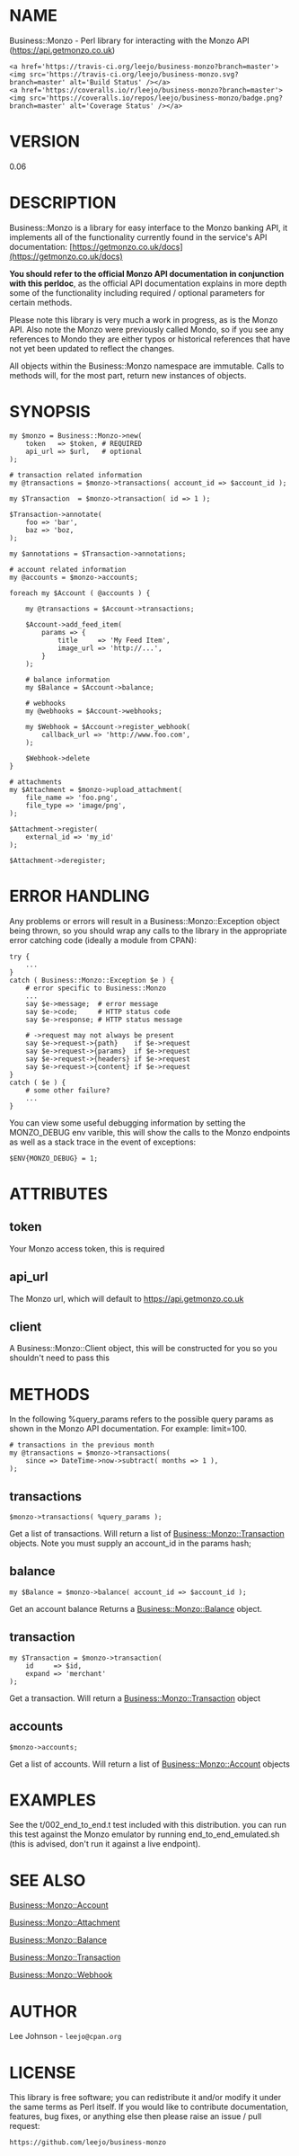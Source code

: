 # NAME

Business::Monzo - Perl library for interacting with the Monzo API
(https://api.getmonzo.co.uk)

<div>

    <a href='https://travis-ci.org/leejo/business-monzo?branch=master'><img src='https://travis-ci.org/leejo/business-monzo.svg?branch=master' alt='Build Status' /></a>
    <a href='https://coveralls.io/r/leejo/business-monzo?branch=master'><img src='https://coveralls.io/repos/leejo/business-monzo/badge.png?branch=master' alt='Coverage Status' /></a>
</div>

# VERSION

0.06

# DESCRIPTION

Business::Monzo is a library for easy interface to the Monzo banking API,
it implements all of the functionality currently found in the service's API
documentation: [https://getmonzo.co.uk/docs](https://getmonzo.co.uk/docs)

**You should refer to the official Monzo API documentation in conjunction**
**with this perldoc**, as the official API documentation explains in more depth
some of the functionality including required / optional parameters for certain
methods.

Please note this library is very much a work in progress, as is the Monzo API.
Also note the Monzo were previously called Mondo, so if you see any references
to Mondo they are either typos or historical references that have not yet been
updated to reflect the changes.

All objects within the Business::Monzo namespace are immutable. Calls to methods
will, for the most part, return new instances of objects.

# SYNOPSIS

    my $monzo = Business::Monzo->new(
        token   => $token, # REQUIRED
        api_url => $url,   # optional
    );

    # transaction related information
    my @transactions = $monzo->transactions( account_id => $account_id );

    my $Transaction  = $monzo->transaction( id => 1 );

    $Transaction->annotate(
        foo => 'bar',
        baz => 'boz,
    );

    my $annotations = $Transaction->annotations;

    # account related information
    my @accounts = $monzo->accounts;

    foreach my $Account ( @accounts ) {

        my @transactions = $Account->transactions;

        $Account->add_feed_item(
            params => {
                title     => 'My Feed Item',
                image_url => 'http://...',
            }
        );

        # balance information
        my $Balance = $Account->balance;

        # webhooks
        my @webhooks = $Account->webhooks;

        my $Webhook = $Account->register_webhook(
            callback_url => 'http://www.foo.com',
        );

        $Webhook->delete
    }

    # attachments
    my $Attachment = $monzo->upload_attachment(
        file_name => 'foo.png',
        file_type => 'image/png',
    );

    $Attachment->register(
        external_id => 'my_id'
    );

    $Attachment->deregister;

# ERROR HANDLING

Any problems or errors will result in a Business::Monzo::Exception
object being thrown, so you should wrap any calls to the library in the
appropriate error catching code (ideally a module from CPAN):

    try {
        ...
    }
    catch ( Business::Monzo::Exception $e ) {
        # error specific to Business::Monzo
        ...
        say $e->message;  # error message
        say $e->code;     # HTTP status code
        say $e->response; # HTTP status message

        # ->request may not always be present
        say $e->request->{path}    if $e->request
        say $e->request->{params}  if $e->request
        say $e->request->{headers} if $e->request
        say $e->request->{content} if $e->request
    }
    catch ( $e ) {
        # some other failure?
        ...
    }

You can view some useful debugging information by setting the MONZO\_DEBUG
env varible, this will show the calls to the Monzo endpoints as well as a
stack trace in the event of exceptions:

    $ENV{MONZO_DEBUG} = 1;

# ATTRIBUTES

## token

Your Monzo access token, this is required

## api\_url

The Monzo url, which will default to https://api.getmonzo.co.uk

## client

A Business::Monzo::Client object, this will be constructed for you so
you shouldn't need to pass this

# METHODS

In the following %query\_params refers to the possible query params as shown in
the Monzo API documentation. For example: limit=100.

    # transactions in the previous month
    my @transactions = $monzo->transactions(
        since => DateTime->now->subtract( months => 1 ),
    );

## transactions

    $monzo->transactions( %query_params );

Get a list of transactions. Will return a list of [Business::Monzo::Transaction](https://metacpan.org/pod/Business::Monzo::Transaction)
objects. Note you must supply an account\_id in the params hash;

## balance

    my $Balance = $monzo->balance( account_id => $account_id );

Get an account balance Returns a [Business::Monzo::Balance](https://metacpan.org/pod/Business::Monzo::Balance) object.

## transaction

    my $Transaction = $monzo->transaction(
        id     => $id,
        expand => 'merchant'
    );

Get a transaction. Will return a [Business::Monzo::Transaction](https://metacpan.org/pod/Business::Monzo::Transaction) object

## accounts

    $monzo->accounts;

Get a list of accounts. Will return a list of [Business::Monzo::Account](https://metacpan.org/pod/Business::Monzo::Account)
objects

# EXAMPLES

See the t/002\_end\_to\_end.t test included with this distribution. you can run
this test against the Monzo emulator by running end\_to\_end\_emulated.sh (this
is advised, don't run it against a live endpoint).

# SEE ALSO

[Business::Monzo::Account](https://metacpan.org/pod/Business::Monzo::Account)

[Business::Monzo::Attachment](https://metacpan.org/pod/Business::Monzo::Attachment)

[Business::Monzo::Balance](https://metacpan.org/pod/Business::Monzo::Balance)

[Business::Monzo::Transaction](https://metacpan.org/pod/Business::Monzo::Transaction)

[Business::Monzo::Webhook](https://metacpan.org/pod/Business::Monzo::Webhook)

# AUTHOR

Lee Johnson - `leejo@cpan.org`

# LICENSE

This library is free software; you can redistribute it and/or modify it under
the same terms as Perl itself. If you would like to contribute documentation,
features, bug fixes, or anything else then please raise an issue / pull request:

    https://github.com/leejo/business-monzo
